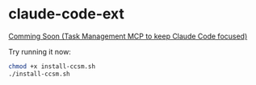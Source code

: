 # claude-code-ext

[Comming Soon (Task Management MCP to keep Claude Code focused)](https://github.com/AdamManuel-dev/task-kanban-mcp)

Try running it now:
```bash
chmod +x install-ccsm.sh
./install-ccsm.sh
```
